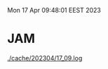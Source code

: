 Mon 17 Apr 09:48:01 EEST 2023
# JAM
<a href='./cache/202304/17_09.log'>./cache/202304/17_09.log</a>
